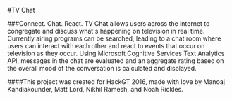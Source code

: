 #TV Chat

###Connect. Chat. React.
TV Chat allows users across the internet to congregate and discuss what's happening on television in real time. Currently airing programs can be searched, leading to a chat room where users can interact with each other and react to events that occur on television as they occur. Using Microsoft Cognitive Services Text Analytics API, messages in the chat are evaluated and an aggregate rating based on the overall mood of the conversation is calculated and displayed.

####This project was created for HackGT 2016, made with love by Manoaj Kandiakounder, Matt Lord, Nikhil Ramesh, and Noah Rickles.
